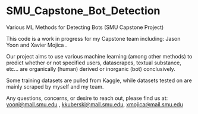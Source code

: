 # SMU_Capstone_Bot_Detection
Various ML Methods for Detecting Bots (SMU Capstone Project)

This code is a work in progress for my Capstone team including: Jason Yoon and Xavier Mojica .

Our project aims to use various machine learning (among other methods) to predict whether or not specified users, datascrapes, textual substance, etc... are organically (human) derived or inorganic (bot) conclusively.

Some training datasets are pulled from Kaggle, while datasets tested on are mainly scraped by myself and my team.


Any questions, concerns, or desire to reach out, please find us at:
yoonj@mail.smu.edu , kkuberski@mail.smu.edu,  xmojica@mail.smu.edu  
